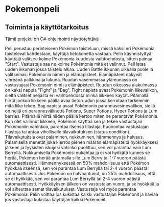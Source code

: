 # Pokemonpeli

## Toiminta ja käyttötarkoitus

Tämä projekti on C#-ohjelmointi näyttötehtävä

Peli perustuu perinteiseen Pokémon taisteluun, missä kaksi eri Pokémonia taistelevat kahdestaan, käyttäjä tietokonetta vastaan. Pelin käynnistyttyä käyttäjä valitsee kolme Pokémonia kuudesta vaihtoehdosta, sitten painaa "Start". Vastustaja saa ne kolme Pokémonia mitä et valinnut. 
Peli lataa uuden ikkunan jossa taistelu alkaa. Uuden Battle ikkunan oikealla puolella valitsemasi Pokémonin nimen ja elämäpisteet. Elämäpisteet näkyvät vihreänä palkkina ja lukuna. Ruudun vasemmassa yläreunassa on vastustajasi Pokémonin nimi ja elämäpisteet. Ruudun oikeassa alakulmassa on kaksi nappia "Fight" ja "Bag". Fight napista avaat Pokémonin liikevalikon, sieltä valitset neljästä eri vaihtoehdosta minkä liikkeen käytät. Pitämällä hiirtä jonkun liikkeen päällä avaa tietoruudun jossa kerrotaan tarkemmin mitä liike tekee. Bag napista avaat Pokémonin parannusesinevalikon, siellä on neljä eri parannusvälinettä Potions, Super Potions, Hyper Potions ja Lum berries. Pitämällä hiirtä niiden päällä kertoo miten ne parantavat Pokémonia. 
Kun olet valinnut liikkeen, Pokémon käyttää sen ja tekee vastustajan Pokémoniin vahinkoa, parantaa itsensä tilastoja, huonontaa vastustajan tilastoja tai antaa viholliselle tilavaikutuksen (status condition). Tilavaikutuksia ovat palaminen, nukkuminen, hämmennys ja halvaus. 
Palamisella menetät joka kierros pienen määrän elämäpisteitä hyökkäyksesi jälkeen ja fyysisten iskujesi vahinko puolittuu, sen voi parantaa vain Lum Berryllä. 
Nukkumisella Pokémonisi nukahtaa ja ei voi hyökätä kunnes se herää, Pokémon herää antamalla sille Lum Berry tai 1-7 vuoron päästä automaattisesti. 
Hämmennyksessä on 50% mahdollisuus että Pokémon hyökkää itseensä, sen voi parantaa Lum Berryllä tai 2-4 vuoron päästä automaattisesti. 
Jos Pokémon on halvaantunut, on 25% mahdollisuus, että se ei hyökkää, sen voi parantaa Lum Berryllä tai 2-4 vuoron päästä automaattisesti. 
Hyökkäyksen jälkeen on vastustajan vuoro, ja se hyökkää ja voi aiheuttaa samat tilavaikutukset. Vastustaja voi myös parantaa Pokémonia. Pelin voittaa jos kukistaa kaikki vastustajan Pokémonit ja häviää jos vastustaja kukistaa käyttäjän kaikki Pokémonit.
